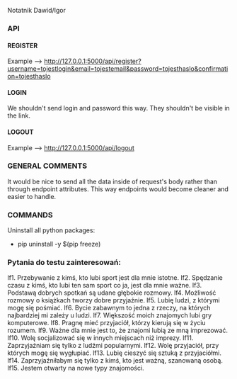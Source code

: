 Notatnik Dawid/Igor

### API

#### REGISTER

Example --> http://127.0.0.1:5000/api/register?username=tojestlogin&email=tojestemail&password=tojesthaslo&confirmation=tojesthaslo

#### LOGIN

We shouldn't send login and password this way. They shouldn't be visible in the link.

#### LOGOUT

Example --> http://127.0.0.1:5000/api/logout

### GENERAL COMMENTS

It would be nice to send all the data inside of request's body rather than through endpoint attributes.
This way endpoints would become cleaner and easier to handle.

### COMMANDS

Uninstall all python packages:

- pip uninstall -y $(pip freeze)

### Pytania do testu zainteresowań:

lf1. Przebywanie z kimś, kto lubi sport jest dla mnie istotne.
lf2. Spędzanie czasu z kimś, kto lubi ten sam sport co ja, jest dla mnie ważne.
lf3. Podstawą dobrych spotkań są udane głębokie rozmowy.
lf4. Możliwość rozmowy o książkach tworzy dobre przyjaźnie.
lf5. Lubię ludzi, z którymi mogę się pośmiać.
lf6. Bycie zabawnym to jedna z rzeczy, na których najbardziej mi zależy u ludzi.
lf7. Większość moich znajomych lubi gry komputerowe.
lf8. Pragnę mieć przyjaciół, którzy kierują się w życiu rozumem.
lf9. Ważne dla mnie jest to, że znajomi lubią ze mną imprezować.
lf10. Wolę socjalizować się w innych miejscach niż imprezy.
lf11. Zaprzyjaźniam się tylko z ludźmi popularnymi.
lf12. Wolę przyjaciół, przy których mogę się wygłupiać.
lf13. Lubię cieszyć się sztuką z przyjaciółmi.
lf14. Zaprzyjaźniłabym się tylko z kimś, kto jest ważną, szanowaną osobą.
lf15. Jestem otwarty na nowe typy znajomości.
